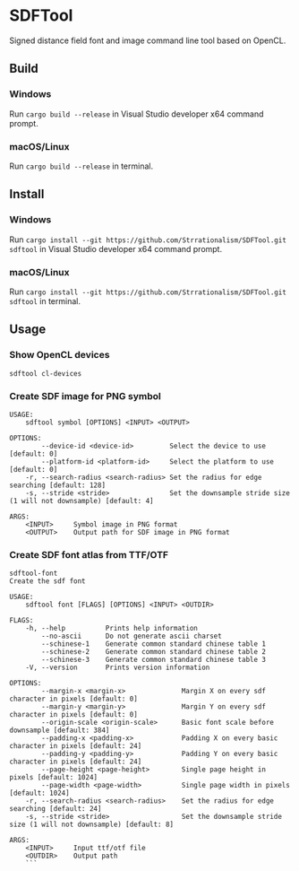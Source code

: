 # SDFTool
Signed distance field font and image command line tool based on OpenCL.

## Build

### Windows

Run `cargo build --release` in Visual Studio developer x64 command prompt.

### macOS/Linux

Run `cargo build --release` in terminal.

## Install

### Windows
Run `cargo install --git https://github.com/Strrationalism/SDFTool.git sdftool` in Visual Studio developer x64 command prompt.

### macOS/Linux
Run `cargo install --git https://github.com/Strrationalism/SDFTool.git sdftool` in terminal.

## Usage

### Show OpenCL devices
```
sdftool cl-devices
```

### Create SDF image for PNG symbol
```
USAGE:
    sdftool symbol [OPTIONS] <INPUT> <OUTPUT>

OPTIONS:
        --device-id <device-id>         Select the device to use [default: 0]
        --platform-id <platform-id>     Select the platform to use [default: 0]
    -r, --search-radius <search-radius> Set the radius for edge searching [default: 128]
    -s, --stride <stride>               Set the downsample stride size (1 will not downsample) [default: 4]

ARGS:
    <INPUT>     Symbol image in PNG format
    <OUTPUT>    Output path for SDF image in PNG format
```

### Create SDF font atlas from TTF/OTF
```
sdftool-font
Create the sdf font

USAGE:
    sdftool font [FLAGS] [OPTIONS] <INPUT> <OUTDIR>

FLAGS:
    -h, --help          Prints help information
        --no-ascii      Do not generate ascii charset
        --schinese-1    Generate common standard chinese table 1
        --schinese-2    Generate common standard chinese table 2
        --schinese-3    Generate common standard chinese table 3
    -V, --version       Prints version information

OPTIONS:
        --margin-x <margin-x>              Margin X on every sdf character in pixels [default: 0]
        --margin-y <margin-y>              Margin Y on every sdf character in pixels [default: 0]
        --origin-scale <origin-scale>      Basic font scale before downsample [default: 384]
        --padding-x <padding-x>            Padding X on every basic character in pixels [default: 24]
        --padding-y <padding-y>            Padding Y on every basic character in pixels [default: 24]
        --page-height <page-height>        Single page height in pixels [default: 1024]
        --page-width <page-width>          Single page width in pixels [default: 1024]
    -r, --search-radius <search-radius>    Set the radius for edge searching [default: 24]
    -s, --stride <stride>                  Set the downsample stride size (1 will not downsample) [default: 8]

ARGS:
    <INPUT>     Input ttf/otf file
    <OUTDIR>    Output path
    ```
